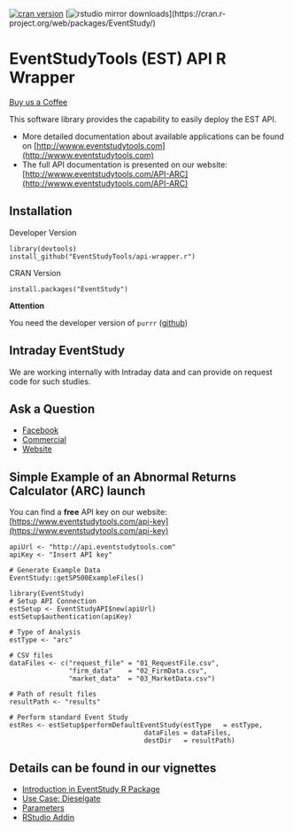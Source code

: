 [![cran version](http://www.r-pkg.org/badges/version/EventStudy)](https://cran.rstudio.com/web/packages/EventStudy) 
[![rstudio mirror downloads](http://cranlogs.r-pkg.org/badges/EventStudy?)](https://cran.r-project.org/web/packages/EventStudy/)

# EventStudyTools (EST) API R Wrapper

[Buy us a Coffee](buymeacoff.ee/wZB75JA1Q)

This software library provides the capability to easily deploy the EST API.

* More detailed documentation about available applications can be found on [http://wwww.eventstudytools.com](http://wwww.eventstudytools.com)
* The full API documentation is presented on our website: [http://wwww.eventstudytools.com/API-ARC](http://wwww.eventstudytools.com/API-ARC)

## Installation

Developer Version
```
library(devtools)
install_github("EventStudyTools/api-wrapper.r")
```

CRAN Version
```
install.packages("EventStudy")
```

**Attention**

You need the developer version of `purrr` ([github](https://github.com/tidyverse/purrr)) 

## Intraday EventStudy

We are working internally with Intraday data and can provide on request code for such studies. 

## Ask a Question

- [Facebook](https://www.facebook.com/EventStudy/)
- [Commercial](http://muon-stat.com/)
- [Website](http://eventstudytools.com)

## Simple Example of an Abnormal Returns Calculator (ARC) launch

You can find a **free** API key on our website: [https://www.eventstudytools.com/api-key](https://www.eventstudytools.com/api-key)
```
apiUrl <- "http://api.eventstudytools.com"
apiKey <- "Insert API key"

# Generate Example Data
EventStudy::getSP500ExampleFiles()

library(EventStudy)
# Setup API Connection
estSetup <- EventStudyAPI$new(apiUrl)
estSetup$authentication(apiKey)

# Type of Analysis
estType <- "arc"

# CSV files
dataFiles <- c("request_file" = "01_RequestFile.csv", 
               "firm_data"    = "02_FirmData.csv", 
               "market_data"  = "03_MarketData.csv")

# Path of result files
resultPath <- "results"

# Perform standard Event Study
estRes <- estSetup$performDefaultEventStudy(estType   = estType,
                                  dataFiles = dataFiles, 
                                  destDir   = resultPath)
```

## Details can be found in our vignettes

- [Introduction in EventStudy R Package](https://cran.rstudio.com/web/packages/EventStudy/vignettes/introduction_eventstudy.html)
- [Use Case: Dieselgate](https://cran.rstudio.com/web/packages/EventStudy/vignettes/howto_eventstudy.html)
- [Parameters](https://cran.rstudio.com/web/packages/EventStudy/vignettes/parameters_eventstudy.html)
- [RStudio Addin](https://cran.rstudio.com/web/packages/EventStudy/vignettes/addin_eventstudy.html)
